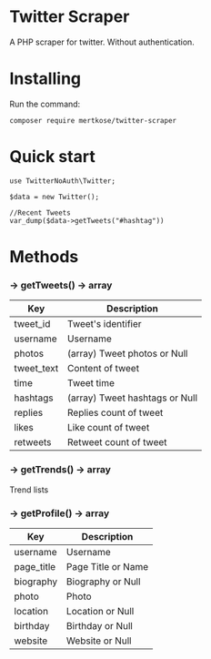 # Twitter Scraper
A PHP scraper for twitter. Without authentication.
# Installing
Run the command:
```
composer require mertkose/twitter-scraper
```
# Quick start
```
use TwitterNoAuth\Twitter;

$data = new Twitter();

//Recent Tweets
var_dump($data->getTweets("#hashtag"))
```

# Methods
### → **getTweets()** → array

| Key       | Description                                                      |
|-----------|------------------------------------------------------------------|
| tweet_id  | Tweet's identifier                                               |
| username  | Username                                                         |
| photos    | (array) Tweet photos or Null                                     |
| tweet_text| Content of tweet                                                 |
| time      | Tweet time                                                       |
| hashtags  | (array) Tweet hashtags or Null                                   |
| replies   | Replies count of tweet                                           |
| likes     | Like count of tweet                                              |
| retweets  | Retweet count of tweet                                           |


### → **getTrends()** → array
Trend lists

### → **getProfile()** → array

| Key       | Description                                                      |
|-----------|------------------------------------------------------------------|
| username  | Username                                                         |
| page_title| Page Title or Name                                               |
| biography | Biography or Null                                                |
| photo     | Photo                                                            |
| location  | Location or Null                                                 |
| birthday  | Birthday or Null                                                 |
| website   | Website or Null                                                  |
